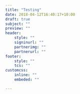 ```yaml
---
title: "Testing"
date: 2018-04-12T16:40:17+10:00
draft: true
subject: ""
preview: ""
header: 
    style: ""
    signinurl: ""
    partnerimg: ""
    partnerurl: ""
footer: 
    style: ""
    tcs: ""
customcss:
    inline: ""
    embeded: ""

---
```



